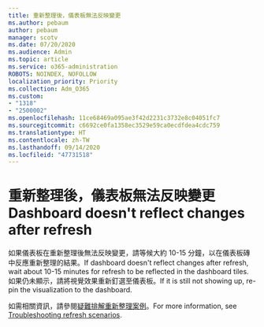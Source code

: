 ```yaml
---
title: 重新整理後，儀表板無法反映變更
ms.author: pebaum
author: pebaum
manager: scotv
ms.date: 07/20/2020
ms.audience: Admin
ms.topic: article
ms.service: o365-administration
ROBOTS: NOINDEX, NOFOLLOW
localization_priority: Priority
ms.collection: Adm_O365
ms.custom:
- "1318"
- "2500002"
ms.openlocfilehash: 11ce68469a095ae3f42d2231c3732e8c04051fc7
ms.sourcegitcommit: c6692ce0fa1358ec3529e59ca0ecdfdea4cdc759
ms.translationtype: HT
ms.contentlocale: zh-TW
ms.lasthandoff: 09/14/2020
ms.locfileid: "47731518"
---
```

# <a name="dashboard-doesnt-reflect-changes-after-refresh"></a><span data-ttu-id="d7e85-102">重新整理後，儀表板無法反映變更</span><span class="sxs-lookup"><span data-stu-id="d7e85-102">Dashboard doesn't reflect changes after refresh</span></span>

<span data-ttu-id="d7e85-103">如果儀表板在重新整理後無法反映變更，請等候大約 10-15 分鐘，以在儀表板磚中反應重新整理的結果。</span><span class="sxs-lookup"><span data-stu-id="d7e85-103">If dashboard doesn't reflect changes after refresh, wait about 10-15 minutes for refresh to be reflected in the dashboard tiles.</span></span> <span data-ttu-id="d7e85-104">如果仍未顯示，請將視覺效果重新釘選至儀表板。</span><span class="sxs-lookup"><span data-stu-id="d7e85-104">If it is still not showing up, re-pin the visualization to the dashboard.</span></span>

<span data-ttu-id="d7e85-105">如需相關資訊，請參閱[疑難排解重新整理案例](https://docs.microsoft.com/power-bi/refresh-troubleshooting-refresh-scenarios)。</span><span class="sxs-lookup"><span data-stu-id="d7e85-105">For more information, see [Troubleshooting refresh scenarios](https://docs.microsoft.com/power-bi/refresh-troubleshooting-refresh-scenarios).</span></span>
